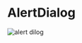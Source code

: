 # AlertDialog
![alert dilog](https://user-images.githubusercontent.com/18543478/38472652-8c55ca04-3b48-11e8-81e7-dea751e36316.png)
